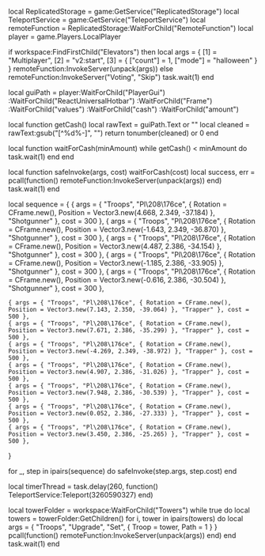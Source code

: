 local ReplicatedStorage = game:GetService("ReplicatedStorage")
local TeleportService = game:GetService("TeleportService")
local remoteFunction = ReplicatedStorage:WaitForChild("RemoteFunction")
local player = game.Players.LocalPlayer

if workspace:FindFirstChild("Elevators") then
    local args = {
        [1] = "Multiplayer",
        [2] = "v2:start",
        [3] = {
            ["count"] = 1,
            ["mode"] = "halloween"
        }
    }
    remoteFunction:InvokeServer(unpack(args))
else
    remoteFunction:InvokeServer("Voting", "Skip")
    task.wait(1)
end

local guiPath = player:WaitForChild("PlayerGui")
    :WaitForChild("ReactUniversalHotbar")
    :WaitForChild("Frame")
    :WaitForChild("values")
    :WaitForChild("cash")
    :WaitForChild("amount")

local function getCash()
    local rawText = guiPath.Text or ""
    local cleaned = rawText:gsub("[^%d%-]", "")
    return tonumber(cleaned) or 0
end

local function waitForCash(minAmount)
    while getCash() < minAmount do
        task.wait(1)
    end
end

local function safeInvoke(args, cost)
    waitForCash(cost)
    local success, err = pcall(function()
        remoteFunction:InvokeServer(unpack(args))
    end)
    task.wait(1)
end

local sequence = {
    { args = { "Troops", "Pl\208\176ce", { Rotation = CFrame.new(), Position = Vector3.new(4.668, 2.349, -37.184) }, "Shotgunner" }, cost = 300 },
    { args = { "Troops", "Pl\208\176ce", { Rotation = CFrame.new(), Position = Vector3.new(-1.643, 2.349, -36.870) }, "Shotgunner" }, cost = 300 },
    { args = { "Troops", "Pl\208\176ce", { Rotation = CFrame.new(), Position = Vector3.new(4.487, 2.386, -34.154) }, "Shotgunner" }, cost = 300 },
    { args = { "Troops", "Pl\208\176ce", { Rotation = CFrame.new(), Position = Vector3.new(-1.185, 2.386, -33.905) }, "Shotgunner" }, cost = 300 },
    { args = { "Troops", "Pl\208\176ce", { Rotation = CFrame.new(), Position = Vector3.new(-0.616, 2.386, -30.504) }, "Shotgunner" }, cost = 300 },

    { args = { "Troops", "Pl\208\176ce", { Rotation = CFrame.new(), Position = Vector3.new(7.143, 2.350, -39.064) }, "Trapper" }, cost = 500 },
    { args = { "Troops", "Pl\208\176ce", { Rotation = CFrame.new(), Position = Vector3.new(7.671, 2.386, -35.299) }, "Trapper" }, cost = 500 },
    { args = { "Troops", "Pl\208\176ce", { Rotation = CFrame.new(), Position = Vector3.new(-4.269, 2.349, -38.972) }, "Trapper" }, cost = 500 },
    { args = { "Troops", "Pl\208\176ce", { Rotation = CFrame.new(), Position = Vector3.new(4.907, 2.386, -31.026) }, "Trapper" }, cost = 500 },
    { args = { "Troops", "Pl\208\176ce", { Rotation = CFrame.new(), Position = Vector3.new(7.948, 2.386, -30.539) }, "Trapper" }, cost = 500 },
    { args = { "Troops", "Pl\208\176ce", { Rotation = CFrame.new(), Position = Vector3.new(0.052, 2.386, -27.333) }, "Trapper" }, cost = 500 },
    { args = { "Troops", "Pl\208\176ce", { Rotation = CFrame.new(), Position = Vector3.new(3.450, 2.386, -25.265) }, "Trapper" }, cost = 500 },
}

for _, step in ipairs(sequence) do
    safeInvoke(step.args, step.cost)
end

local timerThread = task.delay(260, function()
    TeleportService:Teleport(3260590327)
end)

local towerFolder = workspace:WaitForChild("Towers")
while true do
    local towers = towerFolder:GetChildren()
    for i, tower in ipairs(towers) do
        local args = {
            "Troops",
            "Upgrade",
            "Set",
            {
                Troop = tower,
                Path = 1
            }
        }
        pcall(function()
            remoteFunction:InvokeServer(unpack(args))
        end)
    end
    task.wait(1)
end
